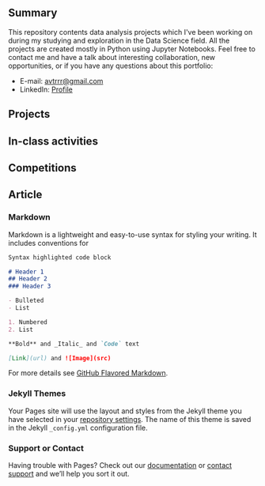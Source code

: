 ## Summary

This repository contents data analysis projects which I've been working on during my studying and exploration in the Data Science field. All the projects are created mostly in Python using Jupyter Notebooks. Feel free to contact me and have a talk about interesting collaboration, new opportunities, or if you have any questions about this portfolio:
* E-mail: [avtrrr@gmail.com](mailto:avtrrr@gmail.com)
* LinkedIn: [Profile](https://www.linkedin.com/in/artyomtrofimov)

## Projects
## In-class activities
## Competitions
## Article


### Markdown

Markdown is a lightweight and easy-to-use syntax for styling your writing. It includes conventions for

```markdown
Syntax highlighted code block

# Header 1
## Header 2
### Header 3

- Bulleted
- List

1. Numbered
2. List

**Bold** and _Italic_ and `Code` text

[Link](url) and ![Image](src)
```

For more details see [GitHub Flavored Markdown](https://guides.github.com/features/mastering-markdown/).

### Jekyll Themes

Your Pages site will use the layout and styles from the Jekyll theme you have selected in your [repository settings](https://github.com/atrof/atrof.github.io/settings). The name of this theme is saved in the Jekyll `_config.yml` configuration file.

### Support or Contact

Having trouble with Pages? Check out our [documentation](https://help.github.com/categories/github-pages-basics/) or [contact support](https://github.com/contact) and we’ll help you sort it out.
